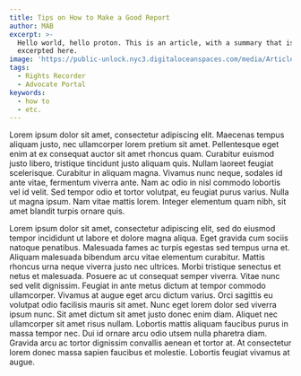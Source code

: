 ```yaml
---
title: Tips on How to Make a Good Report
author: MAB
excerpt: >-
  Hello world, hello proton. This is an article, with a summary that is
  excerpted here.
image: 'https://public-unlock.nyc3.digitaloceanspaces.com/media/Article-GoodReport.png'
tags:
  - Rights Recorder
  - Advocate Portal
keywords:
  - how to
  - etc.
---
```


Lorem ipsum dolor sit amet, consectetur adipiscing elit. Maecenas tempus aliquam justo, nec ullamcorper lorem pretium sit amet. Pellentesque eget enim at ex consequat auctor sit amet rhoncus quam. Curabitur euismod justo libero, tristique tincidunt justo aliquam quis. Nullam laoreet feugiat scelerisque. Curabitur in aliquam magna. Vivamus nunc neque, sodales id ante vitae, fermentum viverra ante. Nam ac odio in nisl commodo lobortis vel id velit. Sed tempor odio et tortor volutpat,
eu feugiat purus varius. Nulla ut magna ipsum. Nam vitae mattis lorem. Integer elementum quam nibh, sit amet blandit turpis ornare quis.

Lorem ipsum dolor sit amet, consectetur adipiscing elit, sed do eiusmod tempor incididunt ut labore et dolore magna aliqua. Eget gravida cum sociis natoque penatibus. Malesuada fames ac turpis egestas sed tempus urna et. Aliquam malesuada bibendum arcu vitae elementum curabitur. Mattis rhoncus urna neque viverra justo nec ultrices. Morbi tristique senectus et netus et malesuada. Posuere ac ut consequat semper viverra. Vitae nunc sed velit dignissim. Feugiat in ante metus dictum at tempor commodo ullamcorper. Vivamus at augue eget arcu dictum varius. Orci sagittis eu volutpat odio facilisis mauris sit amet. Nunc eget lorem dolor sed viverra ipsum nunc. Sit amet dictum sit amet justo donec enim diam. Aliquet nec ullamcorper sit amet risus nullam. Lobortis mattis aliquam faucibus purus in massa tempor nec. Dui id ornare arcu odio utsem nulla pharetra diam. Gravida arcu ac tortor dignissim convallis aenean et tortor at. At consectetur lorem donec massa sapien faucibus et molestie. Lobortis feugiat vivamus at augue.
